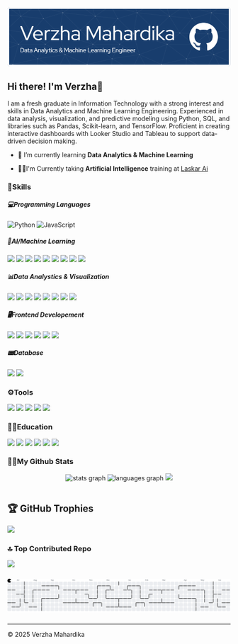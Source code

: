 ![Verzha Mahardika](github-header-image.png)
## Hi there! I'm Verzha👋
I am a fresh graduate in Information Technology with a strong interest and skills in Data Analytics and Machine Learning Engineering. Experienced in data analysis, visualization, and predictive modeling using Python, SQL, and libraries such as Pandas, Scikit-learn, and TensorFlow. Proficient in creating interactive dashboards with Looker Studio and Tableau to support data-driven decision making.

- 🌱 I’m currently learning **Data Analytics & Machine Learning**

- 👨‍💻I'm Currently taking **Artificial Intelligence** training at [Laskar Ai](https://laskarai.id/)


### 🚀Skills

##### 💻Programming Languages
![Python](https://img.shields.io/badge/python-3670A0?style=for-the-badge&logo=python&logoColor=ffdd54) ![JavaScript](https://img.shields.io/badge/javascript-%23323330.svg?style=for-the-badge&logo=javascript&logoColor=%23F7DF1E)


    

##### 🤖AI/Machine Learning
<img src="https://img.shields.io/badge/Numpy-777BB4?style=for-the-badge&logo=numpy&logoColor=white" /> <img src="https://img.shields.io/badge/Pandas-2C2D72?style=for-the-badge&logo=pandas&logoColor=white" />
<img src="https://img.shields.io/badge/scikit_learn-F7931E?style=for-the-badge&logo=scikit-learn&logoColor=white" />
<img src="https://img.shields.io/badge/TensorFlow-FF6F00?style=for-the-badge&logo=TensorFlow&logoColor=white" />
<img src="https://img.shields.io/badge/Keras-D00000?style=for-the-badge&logo=Keras&logoColor=white" />
<img src="https://img.shields.io/badge/OpenCV-27338e?style=for-the-badge&logo=OpenCV&logoColor=white" />
<img src="https://img.shields.io/badge/PyTorch-EE4C2C?style=for-the-badge&logo=pytorch&logoColor=white" />
<img src="https://img.shields.io/badge/Streamlit-FF4B4B?style=for-the-badge&logo=Streamlit&logoColor=white" />
<img src="https://img.shields.io/badge/HuggingFace-FCC624?style=for-the-badge&logo=huggingface&logoColor=black"/>

##### 📊Data Analystics & Visualization
<img src="https://img.shields.io/badge/Matplotlib-1572B6?style=for-the-badge&logo=Power%20BI&logoColor=white " /> <img src="https://img.shields.io/badge/seaborn-316192?style=for-the-badge&logo=Power%20BI&logoColor=white " />
<img src="https://img.shields.io/badge/Plotly-239120?style=for-the-badge&logo=plotly&logoColor=white" />
<img src="https://img.shields.io/badge/Looker Studio-4285F4?style=for-the-badge&logo=google&logoColor=white"/>
<img src="https://img.shields.io/badge/PowerBI-F2C811?style=for-the-badge&logo=Power%20BI&logoColor=white " /> <img src="https://img.shields.io/badge/Tableau-E97627?style=for-the-badge&logo=Tableau&logoColor=white" />
<img src="https://img.shields.io/badge/Google%20Sheets-34A853?style=for-the-badge&logo=google-sheets&logoColor=white" />
<img src="https://img.shields.io/badge/Microsoft_Excel-217346?style=for-the-badge&logo=microsoft-excel&logoColor=white" />



##### 🖥️Frontend Developement

<img src="https://img.shields.io/badge/HTML5-E34F26?style=for-the-badge&logo=html5&logoColor=white" /> <img src="https://img.shields.io/badge/CSS3-1572B6?style=for-the-badge&logo=css3&logoColor=white" />
<img src="https://img.shields.io/badge/Bootstrap-563D7C?style=for-the-badge&logo=bootstrap&logoColor=white" />
<img src="https://img.shields.io/badge/Tailwind_CSS-38B2AC?style=for-the-badge&logo=tailwind-css&logoColor=white" />
<img src="https://img.shields.io/badge/React-20232A?style=for-the-badge&logo=react&logoColor=61DAFB" />
<img src="https://img.shields.io/badge/Vite-B73BFE?style=for-the-badge&logo=vite&logoColor=FFD62E" />

##### 📟Database

<img src="https://img.shields.io/badge/MySQL-005C84?style=for-the-badge&logo=mysql&logoColor=white" /> <img src="https://img.shields.io/badge/PostgreSQL-316192?style=for-the-badge&logo=postgresql&logoColor=white" />

### ⚙️Tools

<img src="https://img.shields.io/badge/Visual_Studio_Code-0078D4?style=for-the-badge&logo=visual%20studio%20code&logoColor=white" /> <img src="https://img.shields.io/badge/Jupyter-F37626.svg?&style=for-the-badge&logo=Jupyter&logoColor=white" />
<img src="https://img.shields.io/badge/conda-342B029.svg?&style=for-the-badge&logo=anaconda&logoColor=white" />
<img src="https://img.shields.io/badge/Colab-F9AB00?style=for-the-badge&logo=googlecolab&color=525252" />
<img src="https://img.shields.io/badge/GitHub-100000?style=for-the-badge&logo=github&logoColor=white" />

### 👨‍💻Education

<img src="https://img.shields.io/badge/Udemy-EC5252?style=for-the-badge&logo=Udemy&logoColor=white" /> <img src="https://img.shields.io/badge/W3Schools-04AA6D?style=for-the-badge&logo=W3Schools&logoColor=white" />
<img src="https://img.shields.io/badge/Microsoft%20Academic-2D9FD9?style=for-the-badge&logo=Microsoft%20Academic&logoColor=white" />
<img src="https://img.shields.io/badge/Laskar Ai-D00000?style=for-the-badge&logo=Tableau&logoColor=white" />
<img src="https://img.shields.io/badge/DIcoding-005C84?style=for-the-badge&logo=Tableau&logoColor=white" />
<img src="https://img.shields.io/badge/Duolingo-58CC02?style=for-the-badge&logo=Duolingo&logoColor=white" />


### 👨🏻My Github Stats

<div align="center">
  <img src="https://github-readme-stats.vercel.app/api?username=verzhamahardika&hide_title=false&hide_rank=false&show_icons=true&include_all_commits=true&count_private=true&disable_animations=false&theme=dracula&locale=en&hide_border=false" height="150" alt="stats graph"  />
  <img src="https://github-readme-stats.vercel.app/api/top-langs?username=verzhamahardika&locale=en&hide_title=false&layout=compact&card_width=320&langs_count=5&theme=dracula&hide_border=false" height="150" alt="languages graph"  />
    <img src="https://nirzak-streak-stats.vercel.app/?user=verzhamahardika&theme=dracula&hide_border=false"  />
</div> <br/>

## 🏆 GitHub Trophies
![](https://github-profile-trophy.vercel.app/?username=verzhamahardika&theme=radical&no-frame=false&no-bg=true&margin-w=4)

### 🔝 Top Contributed Repo
![](https://github-contributor-stats.vercel.app/api?username=verzhamahardika&limit=5&theme=dark&combine_all_yearly_contributions=true)




###

<picture>
  <source media="(prefers-color-scheme: dark)" srcset="https://raw.githubusercontent.com/verzhamahardika/verzhamahardika/output/pacman-contribution-graph-dark.svg">
  <source media="(prefers-color-scheme: light)" srcset="https://raw.githubusercontent.com/verzhamahardika/verzhamahardika/output/pacman-contribution-graph.svg">
  <img alt="pacman contribution graph" src="https://raw.githubusercontent.com/verzhamahardika/verzhamahardika/output/pacman-contribution-graph.svg">
</picture>

###

---
<p>&#169; 2025 Verzha Mahardika</p>
